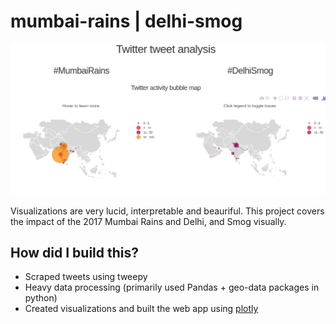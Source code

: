 # mumbai-rains      |     delhi-smog

<p align="center">
  <img src="twitter.png">
</p>


Visualizations are very lucid, interpretable and beauriful. This project covers the impact of the 2017 Mumbai Rains and Delhi, and Smog visually. 

## How did I build this?

- Scraped tweets using tweepy
- Heavy data processing (primarily used Pandas + geo-data packages in python)
- Created visualizations and built the web app using [plotly](https://plot.ly/)
